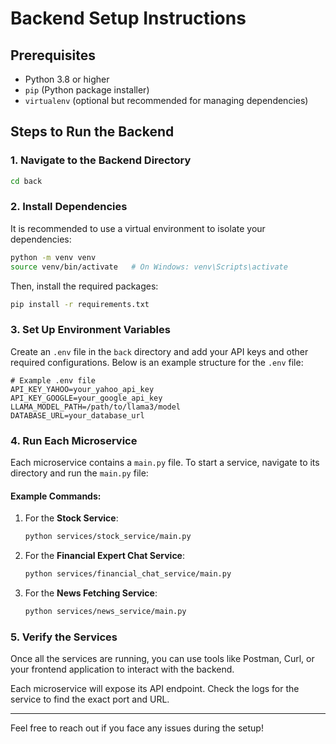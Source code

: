 # Backend Setup Instructions

## Prerequisites
- Python 3.8 or higher
- `pip` (Python package installer)
- `virtualenv` (optional but recommended for managing dependencies)

## Steps to Run the Backend

### 1. Navigate to the Backend Directory
```bash
cd back
```

### 2. Install Dependencies
It is recommended to use a virtual environment to isolate your dependencies:
```bash
python -m venv venv
source venv/bin/activate   # On Windows: venv\Scripts\activate
```
Then, install the required packages:
```bash
pip install -r requirements.txt
```

### 3. Set Up Environment Variables
Create an `.env` file in the `back` directory and add your API keys and other required configurations. Below is an example structure for the `.env` file:
```
# Example .env file
API_KEY_YAHOO=your_yahoo_api_key
API_KEY_GOOGLE=your_google_api_key
LLAMA_MODEL_PATH=/path/to/llama3/model
DATABASE_URL=your_database_url
```

### 4. Run Each Microservice
Each microservice contains a `main.py` file. To start a service, navigate to its directory and run the `main.py` file:

#### Example Commands:
1. For the **Stock Service**:
   ```bash
   python services/stock_service/main.py
   ```

2. For the **Financial Expert Chat Service**:
   ```bash
   python services/financial_chat_service/main.py
   ```

4. For the **News Fetching Service**:
   ```bash
   python services/news_service/main.py
   ```

### 5. Verify the Services
Once all the services are running, you can use tools like Postman, Curl, or your frontend application to interact with the backend.

Each microservice will expose its API endpoint. Check the logs for the service to find the exact port and URL.

---

Feel free to reach out if you face any issues during the setup!
